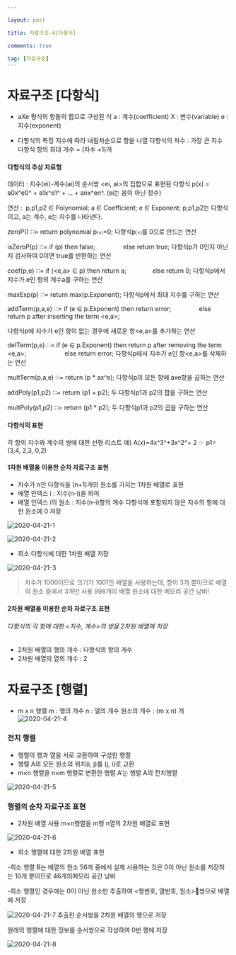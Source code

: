 ```yaml
---

layout: post

title: 자료구조-4[다항식]

comments: true

tag: [자료구조]
---
```

# 자료구조 [다항식]

* aXe 형식의 항들의 합으로 구성된 식
a : 계수(coefficient)
X : 변수(variable)
e : 지수(exponent)

* 다항식의 특징
지수에 따라 내림차순으로 항을 나열
다항식의 차수 : 가장 큰 지수
다항식 항의 최대 개수 = (차수 +1)개

#### 다항식의 추상 자료형

데이터 : 지수(ei)-계수(ai)의 순서쌍 <ei, ai>의 집합으로 표현된 다항식 p(x) = a0x^e0^ + a1x^e1^ + … + anx^en^. (ei는 음이 아닌 정수)

연산 :  p,p1,p2 ∈ Polynomial; a ∈ Coefficient; e ∈ Exponent;
p,p1,p2는 다항식이고, a는 계수, e는 지수를 나타낸다.

zeroP() ∷= return polynomial p⒳=0;
다항식p⒳를 0으로 만드는 연산

isZeroP(p) ∷= if (p) then false;
               else return true;
다항식p가 0인지 아닌지 검사하여 0이면 true를 반환하는 연산

coef(p,e) ∷= if (<e,a> ∈ p) then return a;
              else return 0;
다항식p에서 지수가 e인 항의 계수a를 구하는 연산

maxExp(p) ∷= return max(p.Exponent);
   다항식p에서 최대 지수를 구하는 연산

addTerm(p,a,e) ∷= if (e ∈ p.Exponent) then return error;
               else return p after inserting the term <e,a>;

다항식p에 지수가 e인 항이 없는 경우에 새로운 항<e,a>를 추가하는 연산

delTerm(p,e) ∷= if (e ∈ p.Exponent) then return p after removing the term <e,a>;
                    	 else return error;
다항식p에서 지수가 e인 항<e,a>를 삭제하는 연산

multTerm(p,a,e) ∷= return (p * ax^e);
다항식p의 모든 항에 axe항을 곱하는 연산

addPoly(p1,p2) ∷= return (p1 + p2);
두 다항식p1과 p2의 합을 구하는 연산

multPoly(p1,p2) ∷= return (p1 * p2);
두 다항식p1과 p2의 곱을 구하는 연산


#### 다항식의 표현
각 항의 지수와 계수의 쌍에 대한 선형 리스트
예)  A(x)=4x^3^+3x^2^+ 2  ☞  p1= (3,4,  2,3,  0,2)

#### 1차원 배열을 이용한 순차 자료구조 표현
* 차수가 n인 다항식을 (n+1)개의 원소를 가지는 1차원 배열로 표현
* 배열 인덱스 i  : 지수(n-i)을 의미
* 배열 인덱스 i의 원소 : 지수(n-i)항의 계수
 다항식에 포함되지 않은 지수의 항에 대한 원소에 0 저장

 ![2020-04-21-1](https://user-images.githubusercontent.com/62532608/79839031-e5dad380-83ee-11ea-84be-6067339ee940.png)

 ![2020-04-21-2](https://user-images.githubusercontent.com/62532608/79839227-2c303280-83ef-11ea-8773-2fcbf4125824.png)

* 희소 다항식에 대한 1차원 배열 저장

![2020-04-21-3](https://user-images.githubusercontent.com/62532608/79839564-a3fe5d00-83ef-11ea-90b5-4ea3ad8f72ea.png)

> 차수가 1000이므로 크기가 1001인 배열을 사용하는데, 항이 3개 뿐이므로 배열의 원소 중에서 3개만 사용
  998개의 배열 원소에 대한 메모리 공간 낭비!

#### 2차원 배열을 이용한 순차 자료구조 표현
###### 다항식의 각 항에 대한 <지수, 계수>의 쌍을 2차원 배열에 저장
* 2차원 배열의 행의 개수 : 다항식의 항의 개수
* 2차원 배열의 열의 개수 : 2

# 자료구조 [행렬]
* m x n 행렬
m : 행의 개수
n : 열의 개수
원소의 개수 : (m x n) 개
![2020-04-21-4](https://user-images.githubusercontent.com/62532608/79839902-2555ef80-83f0-11ea-9338-bad1210bc63e.png)

### 전치 행렬
* 행렬의 행과 열을 서로 교환하여 구성한 행렬
* 행렬 A의 모든 원소의 위치(i, j)를  (j, i)로 교환
* m×n 행렬을 n×m 행렬로 변환한 행렬 A’는 행렬 A의 전치행렬

![2020-04-21-5](https://user-images.githubusercontent.com/62532608/79840133-7a920100-83f0-11ea-943b-13f3c4434a33.png)

### 행렬의 순차 자료구조 표현
* 2차원 배열 사용
m×n행렬을 m행 n열의 2차원 배열로 표현

![2020-04-21-6](https://user-images.githubusercontent.com/62532608/79840640-220f3380-83f1-11ea-8552-845de782afbd.png)

* 희소 행렬에 대한 2차원 배열 표현

-희소 행렬 B는 배열의 원소 56개 중에서 실제 사용하는 것은 0이 아닌 원소를 저장하는 10개 뿐이므로 46개의메모리 공간 낭비

-희소 행렬인 경우에는 0이 아닌 원소만 추출하여 <행번호, 열번호, 원소>쌍으로 배열에 저장

![2020-04-21-7](https://user-images.githubusercontent.com/62532608/79840731-479c3d00-83f1-11ea-9b32-ffd9cc499701.png)
추출한 순서쌍을 2차원 배열의 행으로 저장

원래의 행렬에 대한 정보를 순서쌍으로 작성하여 0번 행에 저장

![2020-04-21-8](https://user-images.githubusercontent.com/62532608/79840872-7dd9bc80-83f1-11ea-9ff4-34f2b31ca684.png)
